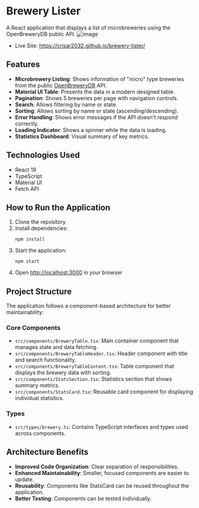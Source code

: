 # Brewery Lister

A React application that displays a list of microbreweries using the OpenBreweryDB public API.
![image](https://github.com/user-attachments/assets/343b4d66-2a63-4ea0-8542-98d1c63a2c54)

- Live Site: https://crisar2032.github.io/brewery-lister/

## Features

- **Microbrewery Listing**: Shows information of "micro" type breweries from the public [OpenBreweryDB](https://api.openbrewerydb.org/breweries) API.
- **Material UI Table**: Presents the data in a modern designed table.
- **Pagination**: Shows 5 breweries per page with navigation controls.
- **Search**: Allows filtering by name or state.
- **Sorting**: Allows sorting by name or state (ascending/descending).
- **Error Handling**: Shows error messages if the API doesn't respond correctly.
- **Loading Indicator**: Shows a spinner while the data is loading.
- **Statistics Dashboard**: Visual summary of key metrics.

## Technologies Used

- React 19
- TypeScript
- Material UI
- Fetch API

## How to Run the Application

1. Clone the repository
2. Install dependencies:
   ```
   npm install
   ```
3. Start the application:
   ```
   npm start
   ```
4. Open [http://localhost:3000](http://localhost:3000) in your browser

## Project Structure

The application follows a component-based architecture for better maintainability:

### Core Components

- `src/components/BreweryTable.tsx`: Main container component that manages state and data fetching.
- `src/components/BreweryTableHeader.tsx`: Header component with title and search functionality.
- `src/components/BreweryTableContent.tsx`: Table component that displays the brewery data with sorting.
- `src/components/StatsSection.tsx`: Statistics section that shows summary metrics.
- `src/components/StatsCard.tsx`: Reusable card component for displaying individual statistics.

### Types

- `src/types/brewery.ts`: Contains TypeScript interfaces and types used across components.

## Architecture Benefits

- **Improved Code Organization**: Clear separation of responsibilities.
- **Enhanced Maintainability**: Smaller, focused components are easier to update.
- **Reusability**: Components like StatsCard can be reused throughout the application.
- **Better Testing**: Components can be tested individually.

